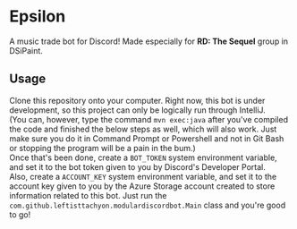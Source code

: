 # Epsilon
A music trade bot for Discord! Made especially for **RD: The Sequel** group in DSiPaint.  

## Usage  
Clone this repository onto your computer. Right now, this bot is under development, so this project can only be logically run through IntelliJ.  
(You can, however, type the command `mvn exec:java` after you've compiled the code and finished the below steps as well, which will also work. Just make sure you do it in Command Prompt or Powershell and not in Git Bash or stopping the program will be a pain in the bum.)  
Once that's been done, create a `BOT_TOKEN` system environment variable, and set it to the bot token given to you by Discord's Developer Portal.  
Also, create a `ACCOUNT_KEY` system environment variable, and set it to the account key given to you by the Azure Storage account created to store information related to this bot.
Just run the `com.github.leftisttachyon.modulardiscordbot.Main` class and you're good to go!

